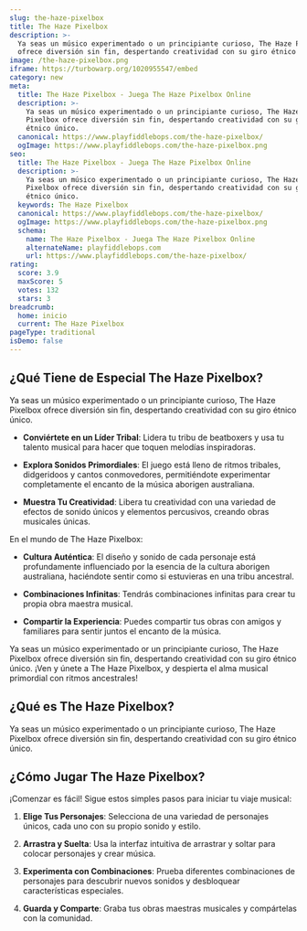 ```yaml
---
slug: the-haze-pixelbox
title: The Haze Pixelbox
description: >-
  Ya seas un músico experimentado o un principiante curioso, The Haze Pixelbox
  ofrece diversión sin fin, despertando creatividad con su giro étnico único.
image: /the-haze-pixelbox.png
iframe: https://turbowarp.org/1020955547/embed
category: new
meta:
  title: The Haze Pixelbox - Juega The Haze Pixelbox Online
  description: >-
    Ya seas un músico experimentado o un principiante curioso, The Haze
    Pixelbox ofrece diversión sin fin, despertando creatividad con su giro
    étnico único.
  canonical: https://www.playfiddlebops.com/the-haze-pixelbox/
  ogImage: https://www.playfiddlebops.com/the-haze-pixelbox.png
seo:
  title: The Haze Pixelbox - Juega The Haze Pixelbox Online
  description: >-
    Ya seas un músico experimentado o un principiante curioso, The Haze
    Pixelbox ofrece diversión sin fin, despertando creatividad con su giro
    étnico único.
  keywords: The Haze Pixelbox
  canonical: https://www.playfiddlebops.com/the-haze-pixelbox/
  ogImage: https://www.playfiddlebops.com/the-haze-pixelbox.png
  schema:
    name: The Haze Pixelbox - Juega The Haze Pixelbox Online
    alternateName: playfiddlebops.com
    url: https://www.playfiddlebops.com/the-haze-pixelbox/
rating:
  score: 3.9
  maxScore: 5
  votes: 132
  stars: 3
breadcrumb:
  home: inicio
  current: The Haze Pixelbox
pageType: traditional
isDemo: false
---
```


## ¿Qué Tiene de Especial The Haze Pixelbox?

Ya seas un músico experimentado o un principiante curioso, The Haze Pixelbox ofrece diversión sin fin, despertando creatividad con su giro étnico único.

- **Conviértete en un Líder Tribal**: Lidera tu tribu de beatboxers y usa tu talento musical para hacer que toquen melodías inspiradoras.

- **Explora Sonidos Primordiales**: El juego está lleno de ritmos tribales, didgeridoos y cantos conmovedores, permitiéndote experimentar completamente el encanto de la música aborigen australiana.

- **Muestra Tu Creatividad**: Libera tu creatividad con una variedad de efectos de sonido únicos y elementos percusivos, creando obras musicales únicas.

En el mundo de The Haze Pixelbox:

- **Cultura Auténtica**: El diseño y sonido de cada personaje está profundamente influenciado por la esencia de la cultura aborigen australiana, haciéndote sentir como si estuvieras en una tribu ancestral.

- **Combinaciones Infinitas**: Tendrás combinaciones infinitas para crear tu propia obra maestra musical.

- **Compartir la Experiencia**: Puedes compartir tus obras con amigos y familiares para sentir juntos el encanto de la música.

Ya seas un músico experimentado or un principiante curioso, The Haze Pixelbox ofrece diversión sin fin, despertando creatividad con su giro étnico único. ¡Ven y únete a The Haze Pixelbox, y despierta el alma musical primordial con ritmos ancestrales!

## ¿Qué es The Haze Pixelbox?

Ya seas un músico experimentado o un principiante curioso, The Haze Pixelbox ofrece diversión sin fin, despertando creatividad con su giro étnico único.

## ¿Cómo Jugar The Haze Pixelbox?

¡Comenzar es fácil! Sigue estos simples pasos para iniciar tu viaje musical:

1. **Elige Tus Personajes**: Selecciona de una variedad de personajes únicos, cada uno con su propio sonido y estilo.

1. **Arrastra y Suelta**: Usa la interfaz intuitiva de arrastrar y soltar para colocar personajes y crear música.

1. **Experimenta con Combinaciones**: Prueba diferentes combinaciones de personajes para descubrir nuevos sonidos y desbloquear características especiales.

1. **Guarda y Comparte**: Graba tus obras maestras musicales y compártelas con la comunidad.